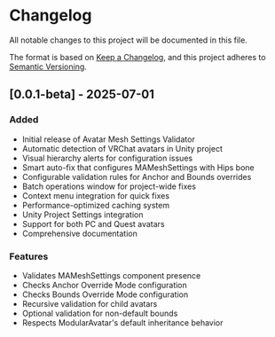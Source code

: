 # Changelog

All notable changes to this project will be documented in this file.

The format is based on [Keep a Changelog](https://keepachangelog.com/en/1.0.0/),
and this project adheres to [Semantic Versioning](https://semver.org/spec/v2.0.0.html).

## [0.0.1-beta] - 2025-07-01

### Added
- Initial release of Avatar Mesh Settings Validator
- Automatic detection of VRChat avatars in Unity project
- Visual hierarchy alerts for configuration issues
- Smart auto-fix that configures MAMeshSettings with Hips bone
- Configurable validation rules for Anchor and Bounds overrides
- Batch operations window for project-wide fixes
- Context menu integration for quick fixes
- Performance-optimized caching system
- Unity Project Settings integration
- Support for both PC and Quest avatars
- Comprehensive documentation

### Features
- Validates MAMeshSettings component presence
- Checks Anchor Override Mode configuration
- Checks Bounds Override Mode configuration
- Recursive validation for child avatars
- Optional validation for non-default bounds
- Respects ModularAvatar's default inheritance behavior